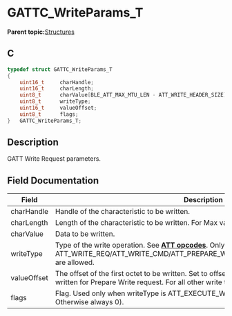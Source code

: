 # GATTC\_WriteParams\_T

**Parent topic:**[Structures](GUID-3BBA6E22-85EE-4B8F-BC37-840881963D97.md)

## C

```c
typedef struct GATTC_WriteParams_T
{
    uint16_t     charHandle;
    uint16_t     charLength;
    uint8_t      charValue[BLE_ATT_MAX_MTU_LEN - ATT_WRITE_HEADER_SIZE];
    uint8_t      writeType;
    uint16_t     valueOffset;
    uint8_t      flags;
}   GATTC_WriteParams_T;
```

## Description

GATT Write Request parameters.

## Field Documentation

|Field|Description|
|-----|-----------|
|charHandle|Handle of the characteristic to be written.|
|charLength|Length of the characteristic to be written. For Max value refer size of charValue.|
|charValue|Data to be written.|
|writeType|Type of the write operation. See **[ATT opcodes](GUID-0D831528-B2BE-42F9-9185-11F8F17DC4E1.md)**. Only ATT\_WRITE\_REQ/ATT\_WRITE\_CMD/ATT\_PREPARE\_WRITE\_REQ/ATT\_EXECUTE\_WRITE\_REQ are allowed.|
|valueOffset|The offset of the first octet to be written. Set to offset where attribute part value is to be written for Prepare Write request. For all other write types set to 0.|
|flags|Flag. Used only when writeType is ATT\_EXECUTE\_WRITE\_REQ \(See **[Execute write flag](GUID-E5A17468-D9AF-4281-A788-D73E6D33FD63.md)**\). Otherwise always 0\).|

